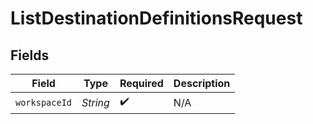 # ListDestinationDefinitionsRequest


## Fields

| Field              | Type               | Required           | Description        |
| ------------------ | ------------------ | ------------------ | ------------------ |
| `workspaceId`      | *String*           | :heavy_check_mark: | N/A                |